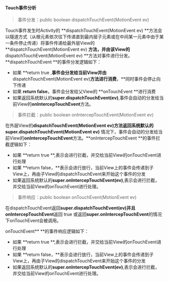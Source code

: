 #### Touch事件分析

> 事件分发：public boolean dispatchTouchEvent\(MotionEvent ev\)

Touch事件发生时Activity的 **dispatchTouchEvent\(MotionEvent ev\) **方法会以隧道方式（从根元素依次往下传递直到最内层子元素或在中间某一元素中由于某一条件停止传递）将事件传递给最外层View的 **dispatchTouchEvent\(MotionEvent ev\) **方法，并由该View的**dispatchTouchEvent\(MotionEvent ev\) **方法对事件进行分发。**dispatchTouchEvent **的事件分发逻辑如下：

* 如果 **return true ,**事件会分发给当前View并由**dispatchTouchEvent\(MotionEvent ev\)**方法进行消费**，**同时事件会停止向下传递
* 如果 **return false**，事件会分发给父View的 **onTouchEvent **进行消费
* 如果返回系统默认的**super.dispatchTouchEvent\(ev\)**,事件会自动的分发给当前View的**onIntercepTouchEvent**方法。

> 事件拦截：public boolean onIntercepTouchEvent\(MotionEvent ev\)

在外层View的**dispatchTouchEvent\(MotionEvent ev\)**方法返回系统默认的**super.dispatchTouchEvent\(MotionEvent ev\)** 情况下，事件会自动的分发给当前View的**onIntercepTouchEvent**方法。**onIntercepTouchEvent **的事件拦截逻辑如下：

* 如果 **return true **,表示会进行拦截，并交给当前View的onTouchEvent进行处理
* 如果 **return false，**表示会进行放行，当前View上的事件会传递到子View上，再由子View的dispatchTouchEvent来开始这个事件的分发
* 如果返回系统默认的**super.onIntercepTouchEvent\(ev\)**,表示会进行拦截，并交给当前View的onTouchEvent进行处理。

> 事件响应：public boolean onTouchEvent\(MotionEvent ev\)

在dispatchTouchEvent返回**super.dispatchTouchEvent\(ev\)**并且**onIntercepTouchEvent**返回 true 或返回**super.onIntercepTouchEvent**的情况下onTouchEvent会被调用。

onTouchEvent** **的事件响应逻辑如下：

* 如果 **return true **,表示会进行拦截，并交给当前View的onTouchEvent进行处理
* 如果 **return false，**表示会进行放行，当前View上的事件会传递到子View上，再由子View的dispatchTouchEvent来开始这个事件的分发
* 如果返回系统默认的**super.onIntercepTouchEvent\(ev\)**,表示会进行拦截，并交给当前View的onTouchEvent进行处理。





